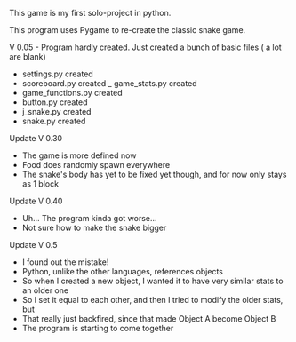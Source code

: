 This game is my first solo-project in python.

This program uses Pygame to re-create the classic snake game.

V 0.05 - Program hardly created. Just created a bunch of basic files ( a lot are blank)
- settings.py created
- scoreboard.py created
_ game_stats.py created
- game_functions.py created
- button.py created
- j_snake.py created
- snake.py created

Update V 0.30
- The game is more defined now
- Food does randomly spawn everywhere
- The snake's body has yet to be fixed yet though, and for now only stays as 1 block

Update V 0.40
- Uh... The program kinda got worse...
- Not sure how to make the snake bigger

Update V 0.5
- I found out the mistake!
- Python, unlike the other languages, references objects
- So when I created a new object, I wanted it to have very similar stats to an older one
- So I set it equal to each other, and then I tried to modify the older stats, but
- That really just backfired, since that made Object A become Object B
- The program is starting to come together